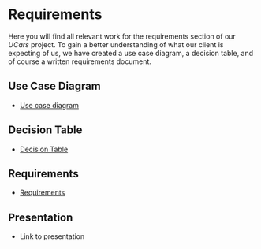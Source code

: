 # Requirements
Here you will find all relevant work for the requirements section of our *UCars* project. To gain a better
understanding of what our client is expecting of us, we have created a use case diagram, a decision table, 
and of course a written requirements document. 

## Use Case Diagram
- [Use case diagram]

[Use case diagram]: <https://github.com/straitonrj/SWE_3313_Project_Team9/blob/main/Requirements/Use%20Case.png>

## Decision Table
- [Decision Table]

[Decision Table]: <https://github.com/straitonrj/SWE_3313_Project_Team9/blob/main/Requirements/Decision%20Table.md>

## Requirements
- [Requirements]

[Requirements]: <https://github.com/straitonrj/SWE_3313_Project_Team9/blob/main/Requirements/Requirements.md>

## Presentation
- Link to presentation
